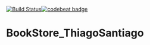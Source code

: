 [![Build Status](https://app.bitrise.io/app/603785bda5cf6c24/status.svg?token=RrlD39NsB95eg1Pm420tfg&branch=main)](https://app.bitrise.io/app/603785bda5cf6c24)[![codebeat badge](https://codebeat.co/badges/a1a161ab-219a-409e-883e-96eda0c6bd56)](https://codebeat.co/projects/github-com-thiagosantiago-bookstore_thiagosantiago-main)

# BookStore_ThiagoSantiago
